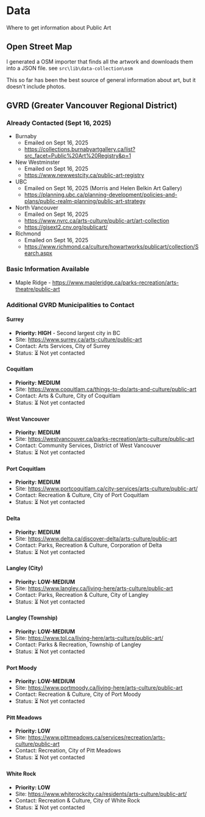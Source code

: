 # Data

Where to get information about Public Art

## Open Street Map

I generated a OSM importer that finds all the artwork and downloads them into a JSON file. see `src\lib\data-collection\osm`

This so far has been the best source of general information about art, but it doesn't include photos.

## GVRD (Greater Vancouver Regional District)

### Already Contacted (Sept 16, 2025)
- Burnaby
  - Emailed on Sept 16, 2025
  - https://collections.burnabyartgallery.ca/list?src_facet=Public%20Art%20Registry&p=1
- New Westminster
  - Emailed on Sept 16, 2025
  - https://www.newwestcity.ca/public-art-registry
- UBC
  - Emailed on Sept 16, 2025 (Morris and Helen Belkin Art Gallery)
  - https://planning.ubc.ca/planning-development/policies-and-plans/public-realm-planning/public-art-strategy
- North Vancouver
  - Emailed on Sept 16, 2025
  - https://www.nvrc.ca/arts-culture/public-art/art-collection
  - https://gisext2.cnv.org/publicart/
- Richmond
  - Emailed on Sept 16, 2025
  - https://www.richmond.ca/culture/howartworks/publicart/collection/Search.aspx

### Basic Information Available
- Maple Ridge - https://www.mapleridge.ca/parks-recreation/arts-theatre/public-art

### Additional GVRD Municipalities to Contact

#### Surrey
- **Priority: HIGH** - Second largest city in BC
- Site: https://www.surrey.ca/arts-culture/public-art
- Contact: Arts Services, City of Surrey
- Status: ⏳ Not yet contacted

#### Coquitlam
- **Priority: MEDIUM**
- Site: https://www.coquitlam.ca/things-to-do/arts-and-culture/public-art
- Contact: Arts & Culture, City of Coquitlam
- Status: ⏳ Not yet contacted

#### West Vancouver
- **Priority: MEDIUM**
- Site: https://westvancouver.ca/parks-recreation/arts-culture/public-art
- Contact: Community Services, District of West Vancouver
- Status: ⏳ Not yet contacted

#### Port Coquitlam
- **Priority: MEDIUM**
- Site: https://www.portcoquitlam.ca/city-services/arts-culture/public-art/
- Contact: Recreation & Culture, City of Port Coquitlam
- Status: ⏳ Not yet contacted

#### Delta
- **Priority: MEDIUM**
- Site: https://www.delta.ca/discover-delta/arts-culture/public-art
- Contact: Parks, Recreation & Culture, Corporation of Delta
- Status: ⏳ Not yet contacted

#### Langley (City)
- **Priority: LOW-MEDIUM**
- Site: https://www.langley.ca/living-here/arts-culture/public-art
- Contact: Parks, Recreation & Culture, City of Langley
- Status: ⏳ Not yet contacted

#### Langley (Township)
- **Priority: LOW-MEDIUM**
- Site: https://www.tol.ca/living-here/arts-culture/public-art/
- Contact: Parks & Recreation, Township of Langley
- Status: ⏳ Not yet contacted

#### Port Moody
- **Priority: LOW-MEDIUM**
- Site: https://www.portmoody.ca/living-here/arts-culture/public-art
- Contact: Recreation & Culture, City of Port Moody
- Status: ⏳ Not yet contacted

#### Pitt Meadows
- **Priority: LOW**
- Site: https://www.pittmeadows.ca/services/recreation/arts-culture/public-art
- Contact: Recreation, City of Pitt Meadows
- Status: ⏳ Not yet contacted

#### White Rock
- **Priority: LOW**
- Site: https://www.whiterockcity.ca/residents/arts-culture/public-art/
- Contact: Recreation & Culture, City of White Rock
- Status: ⏳ Not yet contacted
